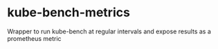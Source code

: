 # kube-bench-metrics
Wrapper to run kube-bench at regular intervals and expose results as a prometheus metric

